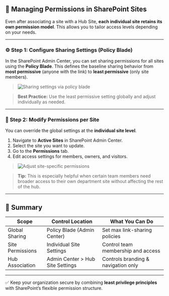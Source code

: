 ## 🔐 Managing Permissions in SharePoint Sites

Even after associating a site with a Hub Site, **each individual site retains its own permission model**. This allows you to tailor access levels depending on your needs.

---

### ⚙️ Step 1: Configure Sharing Settings (Policy Blade)

In the SharePoint Admin Center, you can set sharing permissions for all sites using the **Policy Blade**. This defines the baseline sharing behavior from **most permissive** (anyone with the link) to **least permissive** (only site members).

> ![Sharing settings via policy blade](https://github.com/user-attachments/assets/a9376376-cb34-4504-a8b4-97b8d9a30514)

> **Best Practice:** Use the least permissive setting globally and adjust individually as needed.

---

### 🧾 Step 2: Modify Permissions per Site

You can override the global settings at the **individual site level**.

1. Navigate to **Active Sites** in SharePoint Admin Center.
2. Select the site you want to update.
3. Go to the **Permissions** tab.
4. Edit access settings for members, owners, and visitors.

> ![Adjust site-specific permissions](https://github.com/user-attachments/assets/630a64c4-e709-455a-8cbb-d1c7e907248b)

> **Tip:** This is especially helpful when certain team members need broader access to their own department site without affecting the rest of the hub.

---

## 🔐 Summary

| Scope             | Control Location                  | What You Can Do                          |
|------------------|-----------------------------------|------------------------------------------|
| Global Sharing   | Policy Blade (Admin Center)       | Set max link-sharing policies            |
| Site Permissions | Individual Site Settings          | Control team membership and access       |
| Hub Association  | Admin Center > Hub Site Settings  | Controls branding & navigation only      |

---

✅ Keep your organization secure by combining **least privilege principles** with SharePoint’s flexible permission structure.

